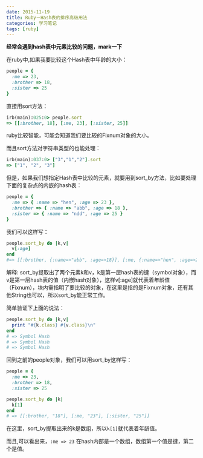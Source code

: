 ```yaml
---
date: 2015-11-19
title: Ruby－Hash表的排序高级用法
categories: 学习笔记
tags: [ruby] 
---
```


**经常会遇到hash表中元素比较的问题，mark一下**

在ruby中,如果我要比较这个Hash表中年龄的大小：

```ruby
people = {
  :me => 23,
  :brother => 18,
  :sister => 25
}
```

直接用sort方法：

```ruby
irb(main):025:0> people.sort
=> [[:brother, 18], [:me, 23], [:sister, 25]]
```


ruby比较智能，可能会知道我们要比较的Fixnum对象的大小。

而且sort方法对字符串类型的也能处理：

```ruby
irb(main):037:0> ["3","1","2"].sort
=> ["1", "2", "3"]
```

但是，如果我们想指定Hash表中比较的元素，就要用到sort_by方法，比如要处理下面的复杂点的内嵌的hash表：

```ruby
people = {
  :me => { :name => "hen", :age => 23 },
  :brother => { :name => "abb", :age => 18 },
  :sister => { :name => "ndd", :age => 25 }
}
```

我们可以这样写：

```ruby
people.sort_by do |k,v|
  v[:age]
end
#=> [[:brother, {:name=>"abb", :age=>18}], [:me, {:name=>"hen", :age=>23}], [:sister, {:name=>"ndd", :age=>25}]]
```

解释: sort_by提取出了两个元素k和v，k是第一层hash表的键（symbol对象），而v是第一层hash表的值（内嵌hash对象），这样v[:age]就代表着年龄值（Fixnum），块内需指明了要比较的对象，在这里是指的是Fixnum对象，还有其他String也可以，所以sort_by能正常工作。

简单验证下上面的说法：

```ruby
people.sort_by do |k,v|
  print "#{k.class} #{v.class}\n"
end
# => Symbol Hash
# => Symbol Hash
# => Symbol Hash
```

回到之前的people对象，我们可以用sort_by这样写：

```ruby
people = {
  :me => 23,
  :brother => 18,
  :sister => 25

people.sort_by do |k|
  k[1]
end
# => [[:brother, "18"], [:me, "23"], [:sister, "25"]]
```

在这里，sort_by提取出来的k是数组，所以`k[1]`就代表着年龄值。

而且,可以看出来，`:me => 23` 在hash内部是一个数组，数组第一个值是键，第二个是值。



